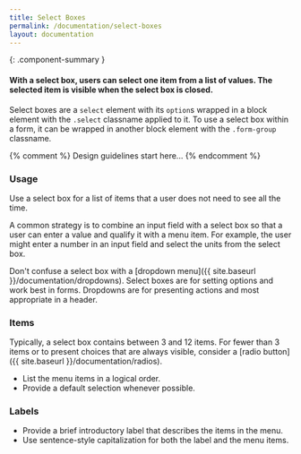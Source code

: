 ```yaml
---
title: Select Boxes
permalink: /documentation/select-boxes
layout: documentation
---
```


{: .component-summary }
#### With a select box, users can select one item from a list of values. The selected item is visible when the select box is closed.

Select boxes are a <code class="clr-code">select</code> element with its <code class="clr-code">option</code>s wrapped in a block element with the <code class="clr-code">.select</code> classname applied to it. To use a select box within a form, it can be wrapped in another block element with the <code class="clr-code">.form-group</code> classname.

<clr-selects-demo></clr-selects-demo>

{% comment %}
    Design guidelines start here...
{% endcomment %}

### Usage

Use a select box for a list of items that a user does not need to see all the time.

A common strategy is to combine an input field with a select box so that a user can enter a value and qualify it with a menu item.  For example, the user might enter a number in an input field and select the units from the select box.

Don't confuse a select box with a [dropdown menu]({{ site.baseurl }}/documentation/dropdowns).  Select boxes are for setting options and work best in forms.  Dropdowns are for presenting actions and most appropriate in a header.

### Items

Typically, a select box contains between 3 and 12 items.  For fewer than 3 items or to present choices that are always visible, consider a [radio button]({{ site.baseurl }}/documentation/radios).

<ul class="list">
<li>
List the menu items in a logical order.</li>
<li>Provide a default selection whenever possible.</li>
</ul>


### Labels

<ul class="list">
<li>
Provide a brief introductory label that describes the items in the menu.   </li>
<li>Use sentence-style capitalization for both the label and the menu items.</li>
</ul>
